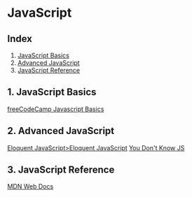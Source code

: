 # JavaScript

## Index
1. [JavaScript Basics](#1-javascript-basics)
2. [Advanced JavaScript](#2-advanced-javascript)
3. [JavaScript Reference](#3-javascript-reference)


## 1. JavaScript Basics
<a href = "https://learn.freecodecamp.org/javascript-algorithms-and-data-structures/basic-javascript"> freeCodeCamp Javascript Basics</a>

## 2. Advanced JavaScript
<a href = "https://eloquentjavascript.net/">Eloquent JavaScript>Eloquent JavaScript</a>
<a href = "https://github.com/getify/You-Dont-Know-JS"> You Don't Know JS</a>

## 3. JavaScript Reference
<a href = "https://developer.mozilla.org/en-US/">MDN Web Docs</a>

